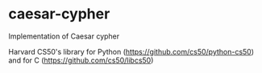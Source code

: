 # caesar-cypher
Implementation of Caesar cypher

Harvard CS50's library for Python (https://github.com/cs50/python-cs50) and for C (https://github.com/cs50/libcs50)
